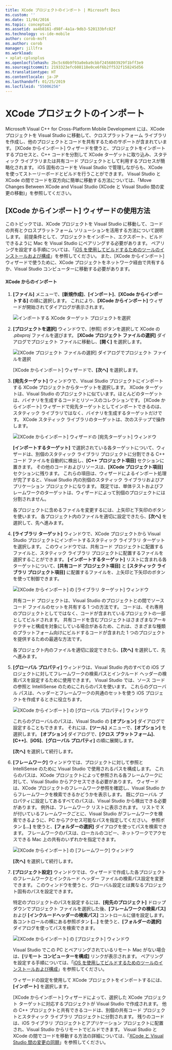 ```yaml
---
title: XCode プロジェクトのインポート | Microsoft Docs
ms.custom: ''
ms.date: 11/04/2016
ms.topic: conceptual
ms.assetid: aa4b8161-d98f-4a1a-9db3-520133bfc82f
ms.technology: vs-ide-mobile
author: corob-msft
ms.author: corob
manager: jillfra
ms.workload:
- xplat-cplusplus
ms.openlocfilehash: 2bc5c60b9f93a0eba9cbbf2456803929f1bff3e9
ms.sourcegitcommit: 2193323efc608118e0ce6f6b2ff532f158245d56
ms.translationtype: HT
ms.contentlocale: ja-JP
ms.lasthandoff: 01/25/2019
ms.locfileid: "55006256"
---
```

# <a name="import-an-xcode-project"></a>XCode プロジェクトのインポート
Microsoft Visual C++ for Cross-Platform Mobile Development には、XCode プロジェクトを Visual Studio に移動して、クロスプラットフォーム ライブラリを作成し、他のプロジェクトとコードを共有するためのサポートが含まれています。 [XCode からインポート] ウィザードを使うと、プロジェクトをインポートするプロセスと、C++ コードを分割して XCode ターゲットに取り込み、スタティック ライブラリまたは共有コード プロジェクトとして利用するプロセスが簡略化されます。 iOS 固有のコードを Visual Studio で管理しながらも、XCode を使ってストーリーボードとビルドを行うことができます。 Visual Studio と XCode の間でコードを双方向に簡単に移動する方法については、「Move Changes Between XCode and Visual Studio (XCode と Visual Studio 間の変更の移動)」を参照してください。

## <a name="use-the-import-from-xcode-wizard"></a>[XCode からインポート] ウィザードの使用方法
 このトピックでは、XCode プロジェクトを Visual Studio に移動して、コードの共有とクロスプラットフォーム ソリューションを活用する方法について説明します。 前提条件として、プロジェクトをインポート、エクスポート、ビルドできるように Mac を Visual Studio にペアリングする必要があります。 ペアリングを設定する手順については、「[iOS を使用してビルドするためのツールのインストールおよび構成](../cross-platform/install-and-configure-tools-to-build-using-ios.md)」を参照してください。 また、[XCode からインポート] ウィザードで使うために、XCode プロジェクトをネットワーク経由で共有するか、Visual Studio コンピューターに移動する必要があります。

#### <a name="import-from-xcode"></a>XCode からのインポート

1. **[ファイル]** メニューで、**[新規作成]**、**[インポート]**、**[XCode からインポートする]** の順に選択します。 これにより、**[XCode からインポート]** ウィザードが開始されてダイアログが表示されます。

    ![インポートする XCode ターゲット プロジェクトを選択](../cross-platform/media/cppmdd_u2_importxcode_choose.PNG "CPPMDD_U2_ImportXCode_Choose")

2. **[プロジェクトを選択]** ウィンドウで、[参照] ボタンを選択して XCode の *.pbxproj* ファイルを選びます。 **[XCode プロジェクト ファイルの選択]** ダイアログでプロジェクト ファイルに移動し、**[開く]** を選択します。

    ![[XCode プロジェクト ファイルの選択] ダイアログでプロジェクト ファイルを選択](../cross-platform/media/cppmdd_u2_importxcode_browse.PNG "CPPMDD_U2_ImportXCode_Browse")

    [XCode からインポート] ウィザードで、**[次へ]** を選択します。

3. **[宛先ターゲット]** ウィンドウで、Visual Studio プロジェクトにインポートする XCode プロジェクトからターゲットを選択します。 XCode ターゲットは、Visual Studio のプロジェクトに似ています。ほとんどのターゲットは、バイナリを生成するコードとリソースのコレクションです。 [XCode からインポート] ウィザードで宛先ターゲットとしてインポートできるのは、スタティック ライブラリではなく、バイナリを生成するターゲットだけです。 XCode スタティック ライブラリのターゲットは、次のステップで操作します。

    ![[XCode からインポート] ウィザードの [宛先ターゲット] ウィンドウ](../cross-platform/media/cppmdd_u2_importxcode_destination.jpg "CPPMDD_U2_ImportXCode_Destination")

    **[インポートするターゲット]** で選択されている各ターゲットについて、ウィザードは、別個のスタティック ライブラリ プロジェクトに分割できる C++ コード ファイルを自動的に検出し、**[C++ プロジェクト項目]** セクションに置きます。 その他のコードおよびリソースは、**[XCode プロジェクト項目]** セクションに残ります。 これらの項目は、ウィザードによるインポート処理が完了すると、Visual Studio 内の別個のスタティック ライブラリおよびアプリケーション プロジェクトになります。 既定では、単体テストおよびフレームワークのターゲットは、ウィザードによって別個のプロジェクトには分割されません。

    各プロジェクトに含めるファイルを変更するには、上矢印と下矢印のボタンを使います。 各プロジェクト内のファイルを適切に設定できたら、**[次へ]** を選択して、先へ進みます。

4. **[ライブラリ ターゲット]** ウィンドウで、XCode プロジェクトから Visual Studio プロジェクトにインポートするスタティック ライブラリ ターゲットを選択します。 このウィンドウでは、共有コード プロジェクトに配置するファイルと、スタティック ライブラリ プロジェクトに配置するファイルを選択することができます。 **[インポートするターゲット]** リストに含まれる各ターゲットについて、**[共有コード プロジェクト項目]** と **[スタティック ライブラリ プロジェクト項目]** に配置するファイルを、上矢印と下矢印のボタンを使って制御できます。

    ![[XCode からインポート] の [ライブラリ ターゲット] ウィンドウ](../cross-platform/media/cppmdd_u2_importxcode_library.jpg "CPPMDD_U2_ImportXCode_Library")

    共有コード プロジェクトは、Visual Studio のプロジェクトとの間でソース コード ファイルのセットを共有する 1 つの方法です。 コードは、それ専用のプロジェクトとしてではなく、コードが含まれているプロジェクトの一部としてビルドされます。 共有コードを含むプロジェクトはさまざまなアーキテクチャと構成を対象にしている場合があるため、これは、さまざまな種類のプラットフォーム向けにビルドするコードが含まれた 1 つのプロジェクトを提供するための最適な方法です。

    各プロジェクト内のファイルを適切に設定できたら、**[次へ]** を選択して、先へ進みます。

5. **[グローバル プロパティ]** ウィンドウは、Visual Studio 内のすべての iOS プロジェクトに対してフレームワークの検索パスとインクルード ヘッダーの検索パスを設定するために使用できます。 Visual Studio では、ソース コードの参照と IntelliSense のためにこれらのパスを使います。 これらのグローバル パスは、ヘッダーとフレームワークの共通のセットを使う iOS プロジェクトを作成するときに役立ちます。

    ![[XCode からインポート] の [グローバル プロパティ] ウィンドウ](../cross-platform/media/cppmdd_u2_importxcode_global.jpg "CPPMDD_U2_ImportXCode_Global")

    これらのグローバルのパスは、Visual Studio の **[オプション]** ダイアログで設定することもできます。 それには、**[ツール]** メニューで、**[オプション]** を選択します。 **[オプション]** ダイアログで、**[クロス プラットフォーム]**、**[C++]**、**[iOS]**、**[グローバル プロパティ]** の順に展開します。

    **[次へ]** を選択して続行します。

6. **[フレームワーク]** ウィンドウでは、プロジェクトに対して参照と IntelliSense のために Visual Studio で使用されるパスを構成します。 これらのパスは、XCode プロジェクトによって参照される各フレームワークに対して、Visual Studio からアクセスできる必要があります。 ウィザードは、XCode プロジェクトのフレームワーク参照を確認し、Visual Studio からフレームワークを検索できるかどうかを表示します。 既にグローバル プロパティに設定してあるすべてのパスは、Visual Studio から検出できる必要があります。 例外は、フレームワーク リストに表示されます。 リストで X が付いているフレームワークごとに、Visual Studio がフレームワークを検索できるように、PC からアクセス可能なパスを指定してください。 参照ボタン **[...]** を使うと、**[フォルダーの選択]** ダイアログを使ってパスを検索できます。 フレームワークのパスは、ローカルのコピー、ネットワークでアクセスできる Mac 上の共有のいずれかを指定できます。

    ![[XCode からインポート] の [フレームワーク] ウィンドウ](../cross-platform/media/cppmdd_u2_importxcode_frameworks.jpg "CPPMDD_U2_ImportXCode_Frameworks")

    **[次へ]** を選択して続行します。

7. **[プロジェクト設定]** ウィンドウでは、ウィザードで作成した各プロジェクトのフレームワークとインクルード ヘッダー ファイルの検索パス設定を変更できます。 このウィンドウを使うと、グローバル設定とは異なるプロジェクト固有のパスを設定できます。

    特定のプロジェクトのパスを設定するには、**[宛先のプロジェクト]** ドロップダウンでプロジェクト ファイルを選択した後、**[フレームワークの検索パス]** および **[インクルードヘッダーの検索パス]** コントロールに値を設定します。 各コントロールの横にある参照ボタン **[...]** を使うと、**[フォルダーの選択]** ダイアログを使ってパスを検索できます。

    ![[XCode からインポート] の [プロジェクト] ウィンドウ](../cross-platform/media/cppmdd_u2_importxcode_projects.jpg "CPPMDD_U2_ImportXCode_Projects")

    Visual Studio でこの PC とペアリングされているリモート Mac がない場合は、**[リモート コンピューターを構成]** リンクが表示されます。 ペアリングを設定する手順については、「[iOS を使用してビルドするためのツールのインストールおよび構成](../cross-platform/install-and-configure-tools-to-build-using-ios.md)」を参照してください。

    ウィザードの設定を使用して XCode プロジェクトをインポートするには、**[インポート]** を選択します。

   [XCode からインポート] ウィザードによって、選択した XCode プロジェクト ターゲットに対応するプロジェクトが Visual Studio で作成されます。 他の C++ プロジェクトと共有できるコードは、別個の共有コード プロジェクトとスタティック ライブラリ プロジェクトに分割されます。 残りのコードは、iOS ライブラリ プロジェクトとアプリケーション プロジェクトに配置され、Visual Studio からリモートでビルドできます。 Visual Studio と XCode の間でコードを移動する方法の詳細については、「[XCode と Visual Studio 間の変更の同期](../cross-platform/sync-changes-between-xcode-and-visual-studio.md)」を参照してください。